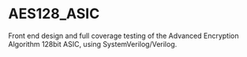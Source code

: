 # AES128_ASIC
Front end design and full coverage testing of the Advanced Encryption Algorithm 128bit ASIC, using SystemVerilog/Verilog.

